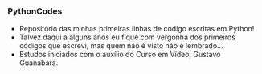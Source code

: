 ### PythonCodes
- Repositório das minhas primeiras linhas de código escritas em Python! 
- Talvez daqui a alguns anos eu fique com vergonha dos primeiros códigos que escrevi, mas quem não é visto não é lembrado...
- Estudos iniciados com o auxílio do Curso em Vídeo, Gustavo Guanabara.
